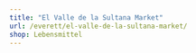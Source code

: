```yaml
---
title: "El Valle de la Sultana Market"
url: /everett/el-valle-de-la-sultana-market/
shop: Lebensmittel
---
```

